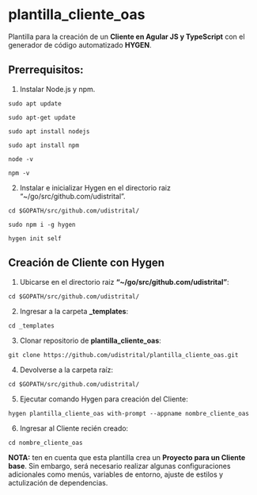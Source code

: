 # plantilla_cliente_oas
Plantilla para la creación de un **Cliente en Agular JS y TypeScript** con el generador de código automatizado **HYGEN**.

## Prerrequisitos:

1. Instalar Node.js y npm.
  
```shell
sudo apt update
```
```shell
sudo apt-get update
```
```shell
sudo apt install nodejs
```
```shell
sudo apt install npm
```
```shell
node -v
```
```shell
npm -v
```

2. Instalar e inicializar Hygen en el directorio raiz “~/go/src/github.com/udistrital”.
```shell
cd $GOPATH/src/github.com/udistrital/
```
```shell
sudo npm i -g hygen
```
```shell
hygen init self
```

## Creación de Cliente con Hygen

1.	Ubicarse en el directorio raiz **“~/go/src/github.com/udistrital”**:
```shell
cd $GOPATH/src/github.com/udistrital/
```
2.	Ingresar a la carpeta **_templates**:
```shell
cd _templates
```
3.	Clonar repositorio de **plantilla_cliente_oas**:
```shell
git clone https://github.com/udistrital/plantilla_cliente_oas.git
```
4.	Devolverse a la carpeta raíz:
```shell
cd $GOPATH/src/github.com/udistrital/
```
5.	Ejecutar comando Hygen para creación del Cliente:
```shell
hygen plantilla_cliente_oas with-prompt --appname nombre_cliente_oas
```
6.	Ingresar al Cliente recién creado:
```shell
cd nombre_cliente_oas
```

**NOTA:** ten en cuenta que esta plantilla crea un **Proyecto para un Cliente base**. Sin embargo, será necesario realizar algunas configuraciones adicionales como menús, variables de entorno, ajuste de estilos y actulización de dependencias.